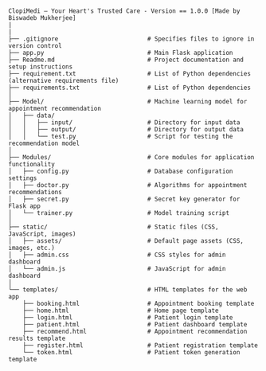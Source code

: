 <pre><code>

ClopiMedi – Your Heart's Trusted Care - Version == 1.0.0 [Made by Biswadeb Mukherjee]
|
|
├── .gitignore                         # Specifies files to ignore in version control
├── app.py                             # Main Flask application
├── Readme.md                          # Project documentation and setup instructions
├── requirement.txt                    # List of Python dependencies (alternative requirements file)
├── requirements.txt                   # List of Python dependencies
│
├── Model/                             # Machine learning model for appointment recommendation
│   ├── data/
│   │   ├── input/                     # Directory for input data
│   │   ├── output/                    # Directory for output data
│   │   └── test.py                    # Script for testing the recommendation model
│
├── Modules/                           # Core modules for application functionality
│   ├── config.py                      # Database configuration settings
│   ├── doctor.py                      # Algorithms for appointment recommendations
│   ├── secret.py                      # Secret key generator for Flask app
│   └── trainer.py                     # Model training script
│
├── static/                            # Static files (CSS, JavaScript, images)
│   ├── assets/                        # Default page assets (CSS, images, etc.)
│   ├── admin.css                      # CSS styles for admin dashboard
│   └── admin.js                       # JavaScript for admin dashboard
│
└── templates/                         # HTML templates for the web app
    ├── booking.html                   # Appointment booking template
    ├── home.html                      # Home page template
    ├── login.html                     # Patient login template
    ├── patient.html                   # Patient dashboard template
    ├── recommend.html                 # Appointment recommendation results template
    ├── register.html                  # Patient registration template
    └── token.html                     # Patient token generation template

</code></pre>
